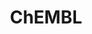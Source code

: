 ---
bigquery: https://console.cloud.google.com/bigquery?p=patents-public-data&d=ebi_chembl&page=dataset
citation: '"The ChEMBL database in 2017." Anna Gaulton, Anne Hersey, Michał Nowotka,
  A Patrícia Bento, Jon Chambers, David Mendez, Prudence Mutowo, Francis Atkinson,
  Louisa J Bellis, Elena Cibrián-Uhalte, Mark Davies, Nathan Dedman, Anneli Karlsson,
  María Paula Magariños, John P Overington, George Papadatos, Ines Smit, Andrew R
  Leach Nucleic acids Research (2017) 45 (Database Issue), D945-D954'
contributors: European Bioinformatics Institute
cost: None
description: ChEMBL Data is a manually curated database of small molecules used in
  drug discovery, including information about existing patented drugs.
documentation: 'schema: https://www.ebi.ac.uk/chembl/db_schema


  '
last_edit: Mon, 04 Apr 2022 19:07:30 GMT
location: https://console.cloud.google.com/marketplace/product/google_patents_public_datasets/chembl
maintained_by: EMBL-EBI, an outstation of European Molecular Biology Laboratory
related_publications: '

  ChEMBL: towards direct deposition of bioassay data.


  Mendez D, Gaulton A, Bento AP, Chambers J, De Veij M, Félix E, Magariños MP, Mosquera
  JF, Mutowo P, Nowotka M, Gordillo-Marañón M, Hunter F, Junco L, Mugumbate G, Rodriguez-Lopez
  M, Atkinson F, Bosc N, Radoux CJ, Segura-Cabrera A, Hersey A, Leach AR.


  — Nucleic Acids Res. 2019; 47(D1):D930-D940. doi: 10.1093/nar/gky1075

  '
schema_fields: '[''mw_freebase'', ''std_act_id'', ''warning_class'', ''innovator_company'',
  ''assay_desc'', ''source_domain_id'', ''standard_flag'', ''entity_type'', ''annotation'',
  ''pchembl_value'', ''acd_most_bpka'', ''chebi_par_id'', ''ref_id'', ''first_approval'',
  ''compound_key'', ''heavy_atoms'', ''tissue_id'', ''class_level'', ''assay_id'',
  ''variant_id'', ''published_relation'', ''withdrawn_country'', ''publication_number'',
  ''ingredient'', ''src_assay_id'', ''title'', ''site_id'', ''synonyms'', ''atc_code'',
  ''drug_product_flag'', ''strength'', ''volume'', ''num_alerts'', ''acd_most_apka'',
  ''isoform'', ''selectivity_comment'', ''oral'', ''last_active'', ''mesh_id'', ''site_residues'',
  ''level3'', ''hbd'', ''confidence'', ''num_ro5_violations'', ''issue'', ''l4'',
  ''parameter_value'', ''mc_target_name'', ''inorganic_flag'', ''compsyn_id'', ''chirality'',
  ''protclasssyn_id'', ''parenteral'', ''ddd_value'', ''dosed_ingredient'', ''ap_id'',
  ''normal_range_max'', ''mol_frac_id'', ''smid'', ''ddd_units'', ''bei'', ''l6'',
  ''mec_id'', ''irac_class_id'', ''substrate_record_id'', ''metref_id'', ''relationship_desc'',
  ''comp_class_id'', ''aidx'', ''indref_id'', ''parent_id'', ''molecule_type'', ''syn_type'',
  ''warning_description'', ''enzyme_name'', ''clo_id'', ''parent_type'', ''cpd_str_alert_id'',
  ''route'', ''canonical_smiles'', ''withdrawn_flag'', ''relation'', ''standard_text_value'',
  ''warning_country'', ''uberon_id'', ''aspect'', ''withdrawn_year'', ''type'', ''level2_description'',
  ''parameter_type'', ''cell_name'', ''co_stem_id'', ''sequence'', ''ref_type'', ''cl_lincs_id'',
  ''cell_id'', ''component_id'', ''site_name'', ''natural_product'', ''alert_id'',
  ''mw_monoisotopic'', ''max_phase'', ''label'', ''met_conversion'', ''biocomp_id'',
  ''status'', ''set_name'', ''tid_fixed'', ''relationship'', ''job_id'', ''mecref_id'',
  ''published_units'', ''updated_by'', ''uo_units'', ''cell_ontology_id'', ''standard_value'',
  ''cell_source_tax_id'', ''activity_comment'', ''src_description'', ''record_id'',
  ''src_short_name'', ''log_id'', ''sei'', ''molecular_species'', ''assay_strain'',
  ''qudt_units'', ''sitecomp_id'', ''num_lipinski_ro5_violations'', ''component_synonym'',
  ''level5'', ''mc_tax_id'', ''mc_target_type'', ''standard_units'', ''data_validity_comment'',
  ''trade_name'', ''usan_stem'', ''mechanism_of_action'', ''withdrawn_class'', ''cx_most_apka'',
  ''rtb'', ''drug_record_id'', ''ro3_pass'', ''protein_class_synonym'', ''abstract'',
  ''nda_type'', ''assay_param_id'', ''protein_class_id'', ''pathway_id'', ''activity_id'',
  ''who_name'', ''topical'', ''mesh_heading'', ''warning_type'', ''standard_inchi_key'',
  ''acd_logp'', ''patent_id'', ''black_box_warning'', ''curation_comment'', ''l3'',
  ''usan_substem'', ''toid'', ''description'', ''frac_class_id'', ''ridx'', ''mol_hrac_id'',
  ''sequence_md5sum'', ''standard_type'', ''db_source'', ''dosage_form'', ''alert_name'',
  ''mc_organism'', ''component_type'', ''stem'', ''domain_type'', ''short_name'',
  ''assay_cell_type'', ''stat'', ''drug_substance_flag'', ''first_page'', ''hbd_lipinski'',
  ''relationship_type'', ''confidence_score'', ''activity_count'', ''assay_tax_id'',
  ''tbl'', ''cell_description'', ''prediction_method'', ''max_phase_for_ind'', ''met_comment'',
  ''compd_id'', ''l8'', ''l7'', ''applicant_full_name'', ''db_version'', ''level4_description'',
  ''psa'', ''standard_upper_value'', ''ddd_comment'', ''targcomp_id'', ''as_id'',
  ''rgid'', ''ddd_id'', ''full_mwt'', ''doc_type'', ''caloha_id'', ''oc_id'', ''target_mapping'',
  ''submission_date'', ''end_position'', ''stem_class'', ''assay_class_id'', ''level1'',
  ''value'', ''accession'', ''domain_name'', ''bao_endpoint'', ''standard_inchi'',
  ''irac_code'', ''assay_type'', ''orig_description'', ''authors'', ''l5'', ''mechanism_comment'',
  ''assay_source'', ''cellosaurus_id'', ''journal'', ''prodrug'', ''level3_description'',
  ''molsyn_id'', ''related_tid'', ''start_position'', ''chembl_id'', ''formulation_id'',
  ''who_extra'', ''species_group_flag'', ''hba_lipinski'', ''go_id'', ''ddd_admr'',
  ''subgroup'', ''assay_organism'', ''level4'', ''compound_name'', ''cell_source_tissue'',
  ''hba'', ''cx_logd'', ''mc_target_accession'', ''organism'', ''met_id'', ''structure_type'',
  ''metabolite_record_id'', ''alert_set_id'', ''units'', ''parent_molregno'', ''previous_company'',
  ''usan_stem_definition'', ''warnref_id'', ''patent_use_code'', ''direct_interaction'',
  ''potential_duplicate'', ''major_class'', ''idx'', ''hrac_class_id'', ''name'',
  ''bao_format'', ''entity_id'', ''hrac_code'', ''product_id'', ''tid'', ''standard_relation'',
  ''cell_source_organism'', ''mol_atc_id'', ''target_type'', ''actsm_id'', ''withdrawn_reason'',
  ''efo_id'', ''text_value'', ''last_page'', ''doi'', ''warning_id'', ''homologue'',
  ''cx_most_bpka'', ''patent_expire_date'', ''prod_pat_id'', ''action_type'', ''pref_name'',
  ''ref_url'', ''ad_type'', ''disease_efficacy'', ''l1'', ''protein_class_desc'',
  ''year'', ''priority'', ''ass_cls_map_id'', ''assay_test_type'', ''src_id'', ''updated_on'',
  ''usan_year'', ''published_type'', ''acd_logd'', ''pubmed_id'', ''availability_type'',
  ''alogp'', ''polymer_flag'', ''domain_id'', ''bao_id'', ''qed_weighted'', ''approval_date'',
  ''smarts'', ''version'', ''path'', ''frac_code'', ''molregno'', ''active_ingredient'',
  ''company'', ''definition'', ''drugind_id'', ''l2'', ''molfile'', ''bto_id'', ''mol_irac_id'',
  ''assay_category'', ''assay_subcellular_fraction'', ''usan_stem_id'', ''country'',
  ''helm_notation'', ''src_compound_id'', ''tax_id'', ''parent_go_id'', ''active_molregno'',
  ''creation_date'', ''target_desc'', ''targrel_id'', ''molecular_mechanism'', ''result_flag'',
  ''patent_no'', ''lle'', ''le'', ''level1_description'', ''doc_id'', ''normal_range_min'',
  ''class_type'', ''source'', ''enzyme_tid'', ''cx_logp'', ''published_value'', ''assay_tissue'',
  ''res_stem_id'', ''aromatic_rings'', ''comments'', ''first_in_class'', ''indication_class'',
  ''predbind_id'', ''delist_flag'', ''research_stem'', ''full_molformula'', ''efo_term'',
  ''pathway_key'', ''domain_description'', ''cidx'', ''mutation'', ''therapeutic_flag'',
  ''level2'', ''comp_go_id'', ''upper_value'', ''curated_by'', ''warning_year'', ''downgraded'',
  ''binding_site_comment'']'
shortname: chembl
tags:
- biotechnology
- health
- chemical
- bioinformatics
- medical
terms_of_use: CC BY-SA 3.0
title: ChEMBL
uuid: e232a192-965c-4ec9-904c-155b6dfe56c5
---